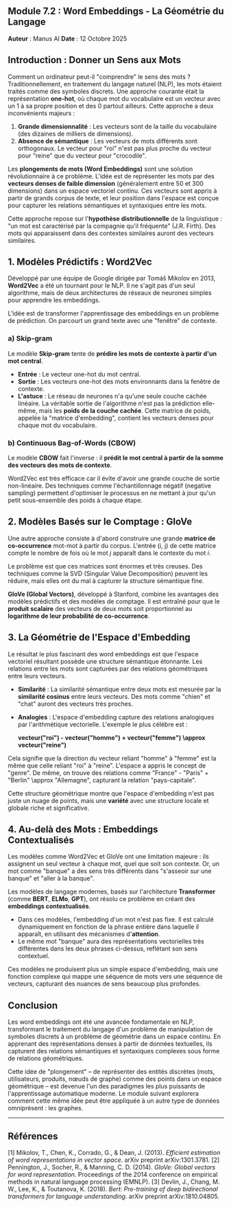 ## Module 7.2 : Word Embeddings - La Géométrie du Langage

**Auteur** : Manus AI
**Date** : 12 Octobre 2025

## Introduction : Donner un Sens aux Mots

Comment un ordinateur peut-il "comprendre" le sens des mots ? Traditionnellement, en traitement du langage naturel (NLP), les mots étaient traités comme des symboles discrets. Une approche courante était la représentation **one-hot**, où chaque mot du vocabulaire est un vecteur avec un 1 à sa propre position et des 0 partout ailleurs. Cette approche a deux inconvénients majeurs :

1.  **Grande dimensionnalité** : Les vecteurs sont de la taille du vocabulaire (des dizaines de milliers de dimensions).
2.  **Absence de sémantique** : Les vecteurs de mots différents sont orthogonaux. Le vecteur pour "roi" n'est pas plus proche du vecteur pour "reine" que du vecteur pour "crocodile".

Les **plongements de mots (Word Embeddings)** sont une solution révolutionnaire à ce problème. L'idée est de représenter les mots par des **vecteurs denses de faible dimension** (généralement entre 50 et 300 dimensions) dans un espace vectoriel continu. Ces vecteurs sont appris à partir de grands corpus de texte, et leur position dans l'espace est conçue pour capturer les relations sémantiques et syntaxiques entre les mots.

Cette approche repose sur l'**hypothèse distributionnelle** de la linguistique : "un mot est caractérisé par la compagnie qu'il fréquente" (J.R. Firth). Des mots qui apparaissent dans des contextes similaires auront des vecteurs similaires.

## 1. Modèles Prédictifs : Word2Vec

Développé par une équipe de Google dirigée par Tomáš Mikolov en 2013, **Word2Vec** a été un tournant pour le NLP. Il ne s'agit pas d'un seul algorithme, mais de deux architectures de réseaux de neurones simples pour apprendre les embeddings.

L'idée est de transformer l'apprentissage des embeddings en un problème de prédiction. On parcourt un grand texte avec une "fenêtre" de contexte.

### a) Skip-gram

Le modèle **Skip-gram** tente de **prédire les mots de contexte à partir d'un mot central**.
- **Entrée** : Le vecteur one-hot du mot central.
- **Sortie** : Les vecteurs one-hot des mots environnants dans la fenêtre de contexte.
- **L'astuce** : Le réseau de neurones n'a qu'une seule couche cachée linéaire. La véritable sortie de l'algorithme n'est pas la prédiction elle-même, mais les **poids de la couche cachée**. Cette matrice de poids, appelée la "matrice d'embedding", contient les vecteurs denses pour chaque mot du vocabulaire.

### b) Continuous Bag-of-Words (CBOW)

Le modèle **CBOW** fait l'inverse : il **prédit le mot central à partir de la somme des vecteurs des mots de contexte**.

Word2Vec est très efficace car il évite d'avoir une grande couche de sortie non-linéaire. Des techniques comme l'échantillonnage négatif (negative sampling) permettent d'optimiser le processus en ne mettant à jour qu'un petit sous-ensemble des poids à chaque étape.

## 2. Modèles Basés sur le Comptage : GloVe

Une autre approche consiste à d'abord construire une grande **matrice de co-occurrence** mot-mot à partir du corpus. L'entrée (i, j) de cette matrice compte le nombre de fois où le mot *j* apparaît dans le contexte du mot *i*.

Le problème est que ces matrices sont énormes et très creuses. Des techniques comme la SVD (Singular Value Decomposition) peuvent les réduire, mais elles ont du mal à capturer la structure sémantique fine.

**GloVe (Global Vectors)**, développé à Stanford, combine les avantages des modèles prédictifs et des modèles de comptage. Il est entraîné pour que le **produit scalaire** des vecteurs de deux mots soit proportionnel au **logarithme de leur probabilité de co-occurrence**.

## 3. La Géométrie de l'Espace d'Embedding

Le résultat le plus fascinant des word embeddings est que l'espace vectoriel résultant possède une structure sémantique étonnante. Les relations entre les mots sont capturées par des relations géométriques entre leurs vecteurs.

- **Similarité** : La similarité sémantique entre deux mots est mesurée par la **similarité cosinus** entre leurs vecteurs. Des mots comme "chien" et "chat" auront des vecteurs très proches.

- **Analogies** : L'espace d'embedding capture des relations analogiques par l'arithmétique vectorielle. L'exemple le plus célèbre est :

  **vecteur("roi") - vecteur("homme") + vecteur("femme") \approx vecteur("reine")**

Cela signifie que la direction du vecteur reliant "homme" à "femme" est la même que celle reliant "roi" à "reine". L'espace a appris le concept de "genre". De même, on trouve des relations comme "France" - "Paris" + "Berlin" \approx "Allemagne", capturant la relation "pays-capitale".

Cette structure géométrique montre que l'espace d'embedding n'est pas juste un nuage de points, mais une **variété** avec une structure locale et globale riche et significative.

## 4. Au-delà des Mots : Embeddings Contextualisés

Les modèles comme Word2Vec et GloVe ont une limitation majeure : ils assignent un seul vecteur à chaque mot, quel que soit son contexte. Or, un mot comme "banque" a des sens très différents dans "s'asseoir sur une banque" et "aller à la banque".

Les modèles de langage modernes, basés sur l'architecture **Transformer** (comme **BERT**, **ELMo**, **GPT**), ont résolu ce problème en créant des **embeddings contextualisés**.

- Dans ces modèles, l'embedding d'un mot n'est pas fixe. Il est calculé dynamiquement en fonction de la phrase entière dans laquelle il apparaît, en utilisant des mécanismes d'**attention**.
- Le même mot "banque" aura des représentations vectorielles très différentes dans les deux phrases ci-dessus, reflétant son sens contextuel.

Ces modèles ne produisent plus un simple espace d'embedding, mais une fonction complexe qui mappe une séquence de mots vers une séquence de vecteurs, capturant des nuances de sens beaucoup plus profondes.

## Conclusion

Les word embeddings ont été une avancée fondamentale en NLP, transformant le traitement du langage d'un problème de manipulation de symboles discrets à un problème de géométrie dans un espace continu. En apprenant des représentations denses à partir de données textuelles, ils capturent des relations sémantiques et syntaxiques complexes sous forme de relations géométriques.

Cette idée de "plongement" – de représenter des entités discrètes (mots, utilisateurs, produits, nœuds de graphe) comme des points dans un espace géométrique – est devenue l'un des paradigmes les plus puissants de l'apprentissage automatique moderne. Le module suivant explorera comment cette même idée peut être appliquée à un autre type de données omniprésent : les graphes.

---

## Références

[1] Mikolov, T., Chen, K., Corrado, G., & Dean, J. (2013). *Efficient estimation of word representations in vector space*. arXiv preprint arXiv:1301.3781.
[2] Pennington, J., Socher, R., & Manning, C. D. (2014). *GloVe: Global vectors for word representation*. Proceedings of the 2014 conference on empirical methods in natural language processing (EMNLP).
[3] Devlin, J., Chang, M. W., Lee, K., & Toutanova, K. (2018). *Bert: Pre-training of deep bidirectional transformers for language understanding*. arXiv preprint arXiv:1810.04805.

